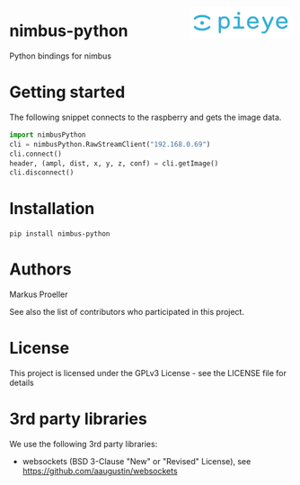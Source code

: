<img src="./assets/PIEYE_Logo_RGB_POS.png" align="right"
     title="pieye logo" width="184" height="55">

# nimbus-python
Python bindings for nimbus

# Getting started

The following snippet connects to the raspberry and gets the image data.

```python
import nimbusPython
cli = nimbusPython.RawStreamClient("192.168.0.69")
cli.connect()
header, (ampl, dist, x, y, z, conf) = cli.getImage()
cli.disconnect()
```

# Installation
```
pip install nimbus-python
```

# Authors
Markus Proeller

See also the list of contributors who participated in this project.

# License
This project is licensed under the GPLv3 License - see the LICENSE file for details

# 3rd party libraries
We use the following 3rd party libraries:
 
- websockets (BSD 3-Clause "New" or "Revised" License), see https://github.com/aaugustin/websockets
